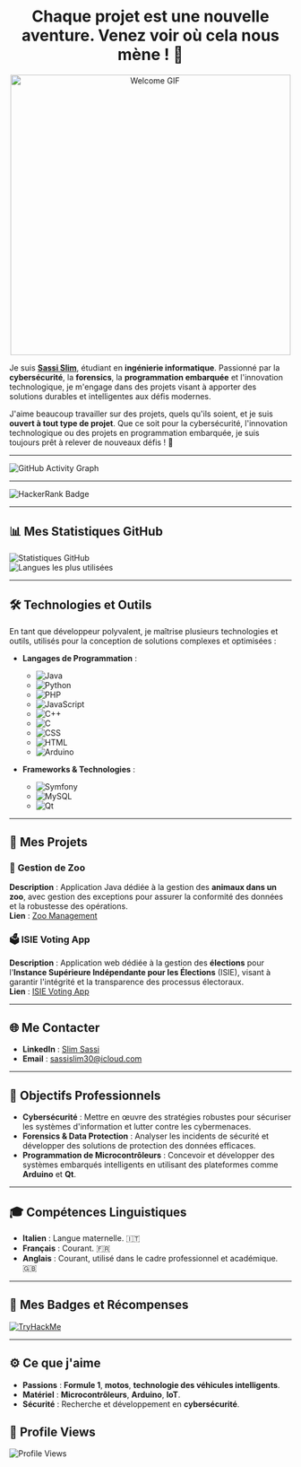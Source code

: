 <div align="center">
  <h1>Chaque projet est une nouvelle aventure. Venez voir où cela nous mène ! 🚀</h1>
</div>

<div align="center">
  <img src="https://media3.giphy.com/media/v1.Y2lkPTc5MGI3NjExemQ5bzBmbDd0c3d0Y2pkaGp3OGhsNXhyNTNvdnZzcmFzcWh3ZGliYiZlcD12MV9pbnRlcm5hbF9naWZfYnlfaWQmY3Q9Zw/uldwB7EijTDTwKHQED/giphy.webp" alt="Welcome GIF" width="500"/>
</div>

Je suis **[Sassi Slim](https://github.com/Ssassi30)**, étudiant en **ingénierie informatique**. Passionné par la **cybersécurité**, la **forensics**, la **programmation embarquée** et l'innovation technologique, je m'engage dans des projets visant à apporter des solutions durables et intelligentes aux défis modernes.

J'aime beaucoup travailler sur des projets, quels qu'ils soient, et je suis **ouvert à tout type de projet**. Que ce soit pour la cybersécurité, l'innovation technologique ou des projets en programmation embarquée, je suis toujours prêt à relever de nouveaux défis ! 🚀

---

![GitHub Activity Graph](https://github-readme-activity-graph.cyclic.app/graph?username=Ssassi30&theme=github)

---

![HackerRank Badge](https://img.shields.io/badge/HackerRank-93959%20Stars-red)


---

## 📊 Mes Statistiques GitHub

![Statistiques GitHub](https://github-readme-stats.vercel.app/api?username=Ssassi30&show_icons=true&theme=radical&count_private=true)  
![Langues les plus utilisées](https://github-readme-stats.vercel.app/api/top-langs/?username=Ssassi30&layout=compact&theme=radical)

---

## 🛠️ Technologies et Outils

En tant que développeur polyvalent, je maîtrise plusieurs technologies et outils, utilisés pour la conception de solutions complexes et optimisées :

- **Langages de Programmation** :  
  - ![Java](https://img.shields.io/badge/Java-%23ED8B00.svg?style=flat&logo=java&logoColor=white)  
  - ![Python](https://img.shields.io/badge/Python-3670A0?style=flat&logo=python&logoColor=ffdd54)  
  - ![PHP](https://img.shields.io/badge/PHP-777BB4?style=flat&logo=php&logoColor=white)  
  - ![JavaScript](https://img.shields.io/badge/JavaScript-F7DF1E?style=flat&logo=javascript&logoColor=black)  
  - ![C++](https://img.shields.io/badge/C++-00599C?style=flat&logo=c%2B%2B&logoColor=white)  
  - ![C](https://img.shields.io/badge/C-%2300599C.svg?style=flat&logo=c&logoColor=white)  
  - ![CSS](https://img.shields.io/badge/CSS-1572B6?style=flat&logo=css3&logoColor=white)  
  - ![HTML](https://img.shields.io/badge/HTML-E34F26?style=flat&logo=html5&logoColor=white)  
  - ![Arduino](https://img.shields.io/badge/Arduino-00979D?style=flat&logo=arduino&logoColor=white)

- **Frameworks & Technologies** :  
  - ![Symfony](https://img.shields.io/badge/Symfony-%23000000.svg?style=flat&logo=symfony&logoColor=white)  
  - ![MySQL](https://img.shields.io/badge/MySQL-%2300f.svg?style=flat&logo=mysql&logoColor=white)  
  - ![Qt](https://img.shields.io/badge/Qt-%2300736B.svg?style=flat&logo=qt&logoColor=white)

---

## 📂 Mes Projets

### 🦁 **Gestion de Zoo**
**Description** : Application Java dédiée à la gestion des **animaux dans un zoo**, avec gestion des exceptions pour assurer la conformité des données et la robustesse des opérations.  
**Lien** : [Zoo Management](https://github.com/votre-utilisateur/zoo-management)

### 🗳️ **ISIE Voting App**
**Description** : Application web dédiée à la gestion des **élections** pour l'**Instance Supérieure Indépendante pour les Élections** (ISIE), visant à garantir l'intégrité et la transparence des processus électoraux.  
**Lien** : [ISIE Voting App](https://github.com/votre-utilisateur/isie-voting-app)

---

## 🌐 Me Contacter

- **LinkedIn** : [Slim Sassi](https://www.linkedin.com/in/slim-sassi-377660222/)  
- **Email** : [sassislim30@icloud.com](mailto:sassislim30@icloud.com)  

---

## 🎯 Objectifs Professionnels

- **Cybersécurité** : Mettre en œuvre des stratégies robustes pour sécuriser les systèmes d'information et lutter contre les cybermenaces.  
- **Forensics & Data Protection** : Analyser les incidents de sécurité et développer des solutions de protection des données efficaces.  
- **Programmation de Microcontrôleurs** : Concevoir et développer des systèmes embarqués intelligents en utilisant des plateformes comme **Arduino** et **Qt**.

---

## 🎓 Compétences Linguistiques

- **Italien** : Langue maternelle. 🇮🇹  
- **Français** : Courant. 🇫🇷  
- **Anglais** : Courant, utilisé dans le cadre professionnel et académique. 🇬🇧

---

## 🔗 Mes Badges et Récompenses

[![TryHackMe](https://img.shields.io/badge/TryHackMe-Completed%20Pre-Security-green)](https://tryhackme.com/p/SassiIT)

---

## ⚙️ Ce que j'aime

- **Passions** : **Formule 1**, **motos**, **technologie des véhicules intelligents**.  
- **Matériel** : **Microcontrôleurs**, **Arduino**, **IoT**.  
- **Sécurité** : Recherche et développement en **cybersécurité**.  

## 🔗 Profile Views

![Profile Views](https://komarev.com/ghpvc/?username=Ssassi30)
